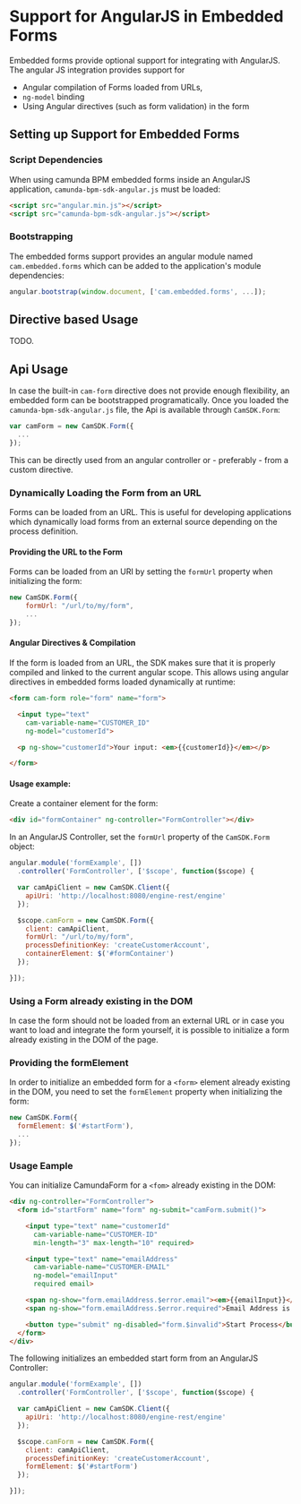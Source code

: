 # Support for AngularJS in Embedded Forms

Embedded forms provide optional support for integrating with AngularJS. The angular JS integration
provides support for

* Angular compilation of Forms loaded from URLs,
* `ng-model` binding
* Using Angular directives (such as form validation) in the form

## Setting up Support for Embedded Forms

### Script Dependencies

When using camunda BPM embedded forms inside an AngularJS application,
`camunda-bpm-sdk-angular.js` must be loaded:

```html
<script src="angular.min.js"></script>
<script src="camunda-bpm-sdk-angular.js"></script>
```

### Bootstrapping

The embedded forms support provides an angular module named `cam.embedded.forms` which can be added 
to the application's module dependencies:

```javascript
angular.bootstrap(window.document, ['cam.embedded.forms', ...]);
```

## Directive based Usage

TODO.

## Api Usage

In case the built-in `cam-form` directive does not provide enough flexibility, an embedded form can
be bootstrapped programatically. Once you loaded the `camunda-bpm-sdk-angular.js` file, the Api is
available through `CamSDK.Form`:

```javascript
var camForm = new CamSDK.Form({
  ...
});
```
This can be directly used from an angular controller or - preferably - from a custom directive.

### Dynamically Loading the Form from an URL

Forms can be loaded from an URL. This is useful for developing applications which dynamically load
forms from an external source depending on the process definition.

#### Providing the URL to the Form

Forms can be loaded from an URI by setting the `formUrl` property when initializing the form:

```javascript
new CamSDK.Form({
    formUrl: "/url/to/my/form",
    ...
});
```

#### Angular Directives & Compilation

If the form is loaded from an URL, the SDK makes sure that it is properly compiled and linked to
the current angular scope. This allows using angular directives in embedded forms loaded 
dynamically at runtime:

```html
<form cam-form role="form" name="form">

  <input type="text"
    cam-variable-name="CUSTOMER_ID"
    ng-model="customerId">

  <p ng-show="customerId">Your input: <em>{{customerId}}</em></p>

</form>
```

#### Usage example:

Create a container element for the form:

```html
<div id="formContainer" ng-controller="FormController"></div>
```

In an AngularJS Controller, set the `formUrl` property of the `CamSDK.Form` object:

```javascript
angular.module('formExample', [])
  .controller('FormController', ['$scope', function($scope) {

  var camApiClient = new CamSDK.Client({
    apiUri: 'http://localhost:8080/engine-rest/engine'
  });

  $scope.camForm = new CamSDK.Form({
    client: camApiClient,
    formUrl: "/url/to/my/form",
    processDefinitionKey: 'createCustomerAccount',
    containerElement: $('#formContainer')
  });

}]);
```
### Using a Form already existing in the DOM

In case the form should not be loaded from an external URL or in case you want to load and integrate
the form yourself, it is possible to initialize a form already existing in the DOM of the page.

### Providing the formElement

In order to initialize an embedded form for a `<form>` element already existing in the DOM, you need
to set the `formElement` property when initializing the form:

```javascript
new CamSDK.Form({
  formElement: $('#startForm'),
  ...
});

```

### Usage Eample

You can initialize CamundaForm for a `<fom>` already existing in the DOM:

```html
<div ng-controller="FormController">
  <form id="startForm" name="form" ng-submit="camForm.submit()">

    <input type="text" name="customerId"
      cam-variable-name="CUSTOMER-ID"
      min-length="3" max-length="10" required>

    <input type="text" name="emailAddress"
      cam-variable-name="CUSTOMER-EMAIL"
      ng-model="emailInput"
      required email>

    <span ng-show="form.emailAddress.$error.email"><em>{{emailInput}}</em> is not a valid email address.</span>
    <span ng-show="form.emailAddress.$error.required">Email Address is required.</span>

    <button type="submit" ng-disabled="form.$invalid">Start Process</button>
  </form>
</div>
```
The following initializes an embedded start form from an AngularJS Controller:

```javascript
angular.module('formExample', [])
  .controller('FormController', ['$scope', function($scope) {

  var camApiClient = new CamSDK.Client({
    apiUri: 'http://localhost:8080/engine-rest/engine'
  });

  $scope.camForm = new CamSDK.Form({
    client: camApiClient,
    processDefinitionKey: 'createCustomerAccount',
    formElement: $('#startForm')
  });

}]);
```



